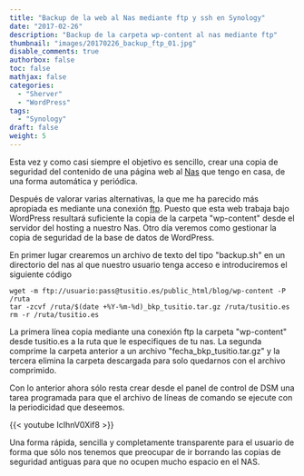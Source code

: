 ```yaml
---
title: "Backup de la web al Nas mediante ftp y ssh en Synology"
date: "2017-02-26"
description: "Backup de la carpeta wp-content al nas mediante ftp"
thumbnail: "images/20170226_backup_ftp_01.jpg"
disable_comments: true
authorbox: false
toc: false
mathjax: false
categories:
  - "Sherver"
  - "WordPress"
tags:
  - "Synology"
draft: false
weight: 5
---
```

Esta vez y como casi siempre el objetivo es sencillo, crear una copia de seguridad del contenido de una página web al [Nas][1] que tengo en casa, de una forma automática y periódica.

Después de valorar varias alternativas, la que me ha parecido más apropiada es mediante una conexión [ftp][2]. Puesto que esta web trabaja bajo WordPress resultará suficiente la copia de la carpeta "wp-content" desde el servidor del hosting a nuestro Nas. Otro día veremos como gestionar la copia de seguridad de la base de datos de WordPress.

En primer lugar crearemos un archivo de texto del tipo "backup.sh" en un directorio del nas al que nuestro usuario tenga acceso e introduciremos el siguiente código

```
wget -m ftp://usuario:pass@tusitio.es/public_html/blog/wp-content -P /ruta
tar -zcvf /ruta/$(date +%Y-%m-%d)_bkp_tusitio.tar.gz /ruta/tusitio.es
rm -r /ruta/tusitio.es
```

La primera línea copia mediante una conexión ftp la carpeta "wp-content" desde tusitio.es a la ruta que le especifiques de tu nas. La segunda comprime la carpeta anterior a un archivo "fecha\_bkp\_tusitio.tar.gz" y la tercera elimina la carpeta descargada para solo quedarnos con el archivo comprimido.

Con lo anterior ahora sólo resta crear desde el panel de control de DSM una tarea programada para que el archivo de líneas de comando se ejecute con la periodicidad que deseemos.

{{< youtube IcIhnV0Xif8 >}}
  
Una forma rápida, sencilla y completamente transparente para el usuario de forma que sólo nos tenemos que preocupar de ir borrando las copias de seguridad antiguas para que no ocupen mucho espacio en el NAS.

[1]: https://es.wikipedia.org/wiki/Almacenamiento_conectado_en_red
[2]: https://es.wikipedia.org/wiki/File_Transfer_Protocol